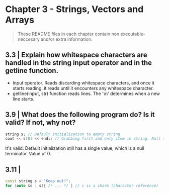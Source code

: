 # Chapter 3 - Strings, Vectors and Arrays
> These README files in each chapter contain non executable-neccesary and/or extra information.

## 3.3 | Explain how whitespace characters are handled in the string input operator and in the getline function.

- Input operator. Reads discarding whitespace characters, and once it starts reading, it reads until it encounters any whitespace character.
- getline(input, str) function reads lines. The '\n' determines when a new line starts.

## 3.9 | What does the following program do? Is it valid? If not, why not?
```c++
string s; // Default initialization to empty string
cout << s[0] << endl; // Grabbing first and only item in string. Null terminator
```
It's valid. Default initialization still has a single value, which is a null terminator. Value of 0.


## 3.11 | 
```c++
const string s = "Keep out!";
for (auto &c : s){ /* ... */ } // c is a char& (character reference)
```
